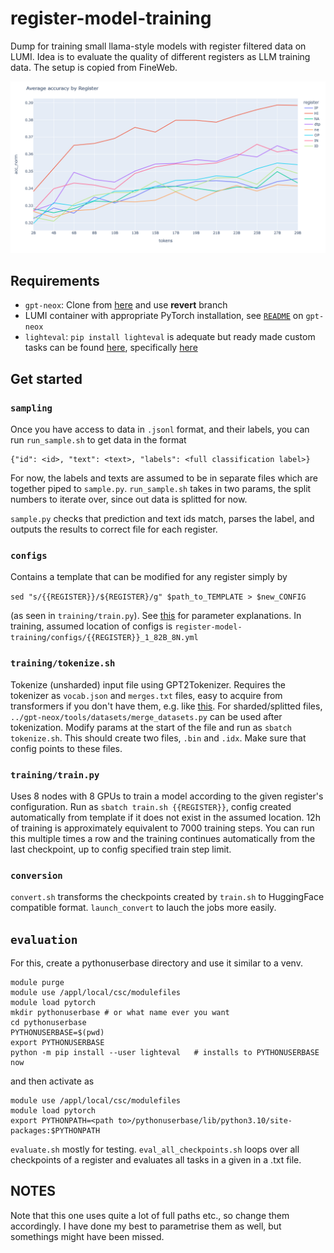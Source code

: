 # register-model-training
Dump for training small llama-style models with register filtered data on LUMI. Idea is to evaluate the quality of different registers as LLM training data. The setup is copied from FineWeb. 

<img src="./evaluation/average_per_register_dec2024.png" width="800">


## Requirements

- ``gpt-neox``: Clone from [here](https://github.com/Vmjkom/gpt-neox) and use **revert** branch
- LUMI container with appropriate PyTorch installation, see [``README``](https://github.com/Vmjkom/gpt-neox?tab=readme-ov-file#module) on ``gpt-neox``
- ``lighteval``: ``pip install lighteval`` is adequate but ready made custom tasks can be found [here](https://github.com/JousiaPiha/Lighteval-on-LUMI/tree/main), specifically [here](https://github.com/JousiaPiha/Lighteval-on-LUMI/tree/main/evals/tasks)

## Get started

### ``sampling``

Once you have access to data in ``.jsonl`` format, and their labels, you can run ``run_sample.sh`` to get data in the format 

```
{"id": <id>, "text": <text>, "labels": <full classification label>}
```

For now, the labels and texts are assumed to be in separate files which are together piped to ``sample.py``. ``run_sample.sh`` takes in two params, the split numbers to iterate over, since out data is splitted for now.

``sample.py`` checks that prediction and text ids match, parses the label, and outputs the results to correct file for each register. 

### ``configs``

Contains a template that can be modified for any register simply by 

```sed "s/{{REGISTER}}/${REGISTER}/g" $path_to_TEMPLATE > $new_CONFIG```

 (as seen in ``training/train.py``). See [this](https://github.com/EleutherAI/gpt-neox/blob/main/configs/neox_arguments.md) for parameter explanations. In training, assumed location of configs is ``register-model-training/configs/{{REGISTER}}_1_82B_8N.yml``

### ``training/tokenize.sh``

Tokenize (unsharded) input file using GPT2Tokenizer. Requires the tokenizer as ``vocab.json`` and ``merges.txt`` files, easy to acquire from transformers if you don't have them, e.g. like [this](https://github.com/huggingface/tokenizers/issues/521). For sharded/splitted files, ``../gpt-neox/tools/datasets/merge_datasets.py`` can be used after tokenization. Modify params at the start of the file and run as ``sbatch tokenize.sh``. This should create two files, ``.bin`` and ``.idx``. Make sure that config points to these files.

### ``training/train.py``

Uses 8 nodes with 8 GPUs to train a model according to the given register's configuration. Run as ``sbatch train.sh {{REGISTER}}``, config created automatically from template if it does not exist in the assumed location. 12h of training is approximately equivalent to 7000 training steps. You can run this multiple times a row and the training continues automatically from the last checkpoint, up to config specified train step limit.

### ``conversion``

``convert.sh`` transforms the checkpoints created by ``train.sh`` to HuggingFace compatible format. ``launch_convert`` to lauch the jobs more easily. 

## ``evaluation``

For this, create a pythonuserbase directory and use it similar to a venv.

```
module purge
module use /appl/local/csc/modulefiles
module load pytorch
mkdir pythonuserbase # or what name ever you want
cd pythonuserbase 
PYTHONUSERBASE=$(pwd)
export PYTHONUSERBASE
python -m pip install --user lighteval   # installs to PYTHONUSERBASE now
```
and then activate as 
```
module use /appl/local/csc/modulefiles
module load pytorch
export PYTHONPATH=<path to>/pythonuserbase/lib/python3.10/site-packages:$PYTHONPATH
```

``evaluate.sh`` mostly for testing. ``eval_all_checkpoints.sh`` loops over all checkpoints of a register and evaluates all tasks in a given in a .txt file. 


## NOTES

Note that this one uses quite a lot of full paths etc., so change them accordingly. I have done my best to parametrise them as well, but somethings might have been missed.